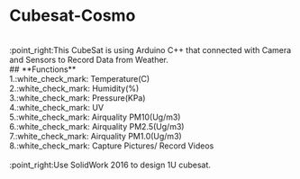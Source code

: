 # Cubesat-Cosmo
<br />
:point_right:This CubeSat is using Arduino C++ that connected with Camera and Sensors to Record Data from Weather.
<br />
## **Functions**
<br />
1.:white_check_mark: Temperature(C) 
<br />
2.:white_check_mark: Humidity(%) 
<br />
3.:white_check_mark: Pressure(KPa) 
<br />
4.:white_check_mark: UV 
<br />
5.:white_check_mark: Airquality PM10(Ug/m3)
<br />
6.:white_check_mark: Airquality PM2.5(Ug/m3) 
<br />
7.:white_check_mark: Airquality PM1.0(Ug/m3) 
<br />
8.:white_check_mark: Capture Pictures/ Record Videos
<br />
<br />
:point_right:Use SolidWork 2016 to design 1U cubesat.
<br />
<br />
<br />
